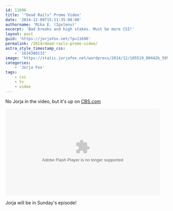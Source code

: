 ```yaml
---
id: 11696
title: '"Dead Rails" Promo Video'
date: '2014-12-09T15:11:35-08:00'
authorname: 'Mika E. (Ipstenu)'
excerpt: 'Bad breaks and high stakes. Must be more CSI!'
layout: post
guid: 'https://jorjafox.net/?p=11696'
permalink: /2014/dead-rails-promo-video/
astra_style_timestamp_css:
    - '1634380133'
image: 'https://static.jorjafox.net/wordpress/2014/12/105519_D0442b_595_STV-Main-White-TV.jpg'
categories:
    - 'Jorja Fox'
tags:
    - csi
    - tv
    - video
---
```


No Jorja in the video, but it's up on <a href="http://www.cbs.com/shows/csi/video/516EEDB3-2DA3-EC4A-B6AE-233A26FCB51B/csi-dead-rails-preview-/">CBS.com</a>

<object width="480" height="270"><param name="movie" value="http://can.cbs.com/thunder/player/chrome/canplayer.swf?pid=U9ZG2m_JND1w&partner=cbs&gen=1"></param><param name="allowFullScreen" value="true"></param><param name="allowScriptAccess" value="always"></param><embed width="480" height="270" src="http://can.cbs.com/thunder/player/chrome/canplayer.swf?pid=U9ZG2m_JND1w&partner=cbs&gen=1" allowFullScreen="true" allowScriptAccess="always" type="application/x-shockwave-flash"></embed></object>

Jorja will be in Sunday's episode!
